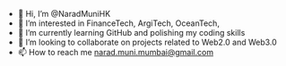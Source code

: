 - 👋 Hi, I’m @NaradMuniHK
- 👀 I’m interested in FinanceTech, ArgiTech, OceanTech, 
- 🌱 I’m currently learning GitHub and polishing my coding skills 
- 💞️ I’m looking to collaborate on projects related to Web2.0 and Web3.0 
- 📫 How to reach me narad.muni.mumbai@gmail.com
<!---
NaradMuniHK/NaradMuniHK is a ✨ special ✨ repository because its `README.md` (this file) appears on your GitHub profile.
You can click the Preview link to take a look at your changes.
--->
